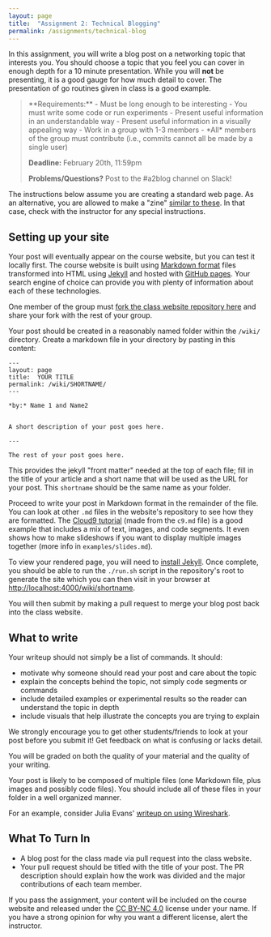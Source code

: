 ```yaml
---
layout: page
title:  "Assignment 2: Technical Blogging"
permalink: /assignments/technical-blog
---
```




In this assignment, you will write a blog post on a networking topic that interests you. You should choose a topic that you feel you can cover in enough depth for a 10 minute presentation. While you will **not** be presenting, it is a good gauge for how much detail to cover. The presentation of go routines given in class is a good example.

<blockquote>
**Requirements:** 
 - Must be long enough to be interesting
 - You must write some code or run experiments
 - Present useful information in an understandable way 
 - Present useful information in a visually appealing way
 - Work in a group with 1-3 members
 - *All* members of the group must contribute (i.e., commits cannot all be made by a single user)

**Deadline:** February 20th, 11:59pm

**Problems/Questions?** Post to the #a2blog channel on Slack!
</blockquote>

The instructions below assume you are creating a standard web page. As an alternative, you are allowed to make a "zine" [similar to these](https://wizardzines.com/). In that case, check with the instructor for any special instructions.

## Setting up your site
Your post will eventually appear on the course website, but you can test it locally first. The course website is built using [Markdown format](https://github.com/adam-p/markdown-here/wiki/Markdown-Cheatsheet) files transformed into HTML using [Jekyll](https://jekyllrb.com) and hosted with [GitHub pages](https://pages.github.com/). Your search engine of choice can provide you with plenty of information about each of these technologies.

One member of the group must [fork the class website repository here](https://github.com/gwAdvNet20/gwAdvNet20.github.io) and share your fork with the rest of your group.

Your post should be created in a reasonably named folder within the `/wiki/` directory. Create a markdown file in your directory by pasting in this content:

```
---
layout: page
title:  YOUR TITLE
permalink: /wiki/SHORTNAME/
---

*by:* Name 1 and Name2


A short description of your post goes here.

---

The rest of your post goes here.

```

This provides the jekyll "front matter" needed at the top of each file; fill in the title of your article and a short name that will be used as the URL for your post. This `shortname` should be the same name as your folder.

Proceed to write your post in Markdown format in the remainder of the file.  You can look at other `.md` files in the website's repository to see how they are formatted.  The [Cloud9 tutorial](/c9/) (made from the `c9.md` file) is a good example that includes a mix of text, images, and code segments.  It even shows how to make slideshows if you want to display multiple images together (more info in `examples/slides.md`).

To view your rendered page, you will need to [install Jekyll](https://jekyllrb.com/docs/installation/). Once complete, you should be able to run the `./run.sh` script in the repository's root to generate the site which you can then visit in your browser at [http://localhost:4000/wiki/shortname](http://localhost:4000/wiki/shortname).

You will then submit by making a pull request to merge your blog post back into the class website.

## What to write
Your writeup should not simply be a list of commands. It should:
 - motivate why someone should read your post and care about the topic
 - explain the concepts behind the topic, not simply code segments or commands
 - include detailed examples or experimental results so the reader can understand the topic in depth
 - include visuals that help illustrate the concepts you are trying to explain

We strongly encourage you to get other students/friends to look at your post before you submit it! Get feedback on what is confusing or lacks detail.

You will be graded on both the quality of your material and the quality of your writing.

Your post is likely to be composed of multiple files (one Markdown file, plus images and possibly code files). You should include all of these files in your folder in a well organized manner.

For an example, consider Julia Evans' [writeup on using Wireshark](https://jvns.ca/blog/2018/06/19/what-i-use-wireshark-for/).


## What To Turn In
 - A blog post for the class made via pull request into the class website.
 - Your pull request should be titled with the title of your post. The PR description should explain how the work was divided and the major contributions of each team member.

If you pass the assignment, your content will be included on the course website and released under the <a href="https://creativecommons.org/licenses/by-nc/4.0/">CC BY-NC 4.0</a> license under your name.  If you have a strong opinion for why you want a different license, alert the instructor.
